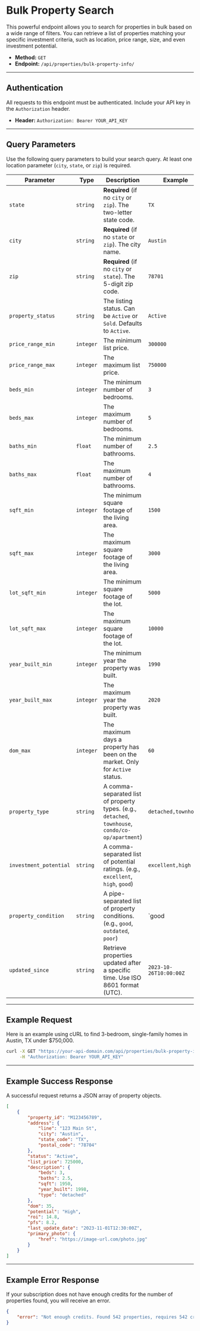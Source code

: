 # Bulk Property Search

This powerful endpoint allows you to search for properties in bulk based on a wide range of filters. You can retrieve a list of properties matching your specific investment criteria, such as location, price range, size, and even investment potential.

-   **Method:** `GET`
-   **Endpoint:** `/api/properties/bulk-property-info/`

---

## Authentication

All requests to this endpoint must be authenticated. Include your API key in the `Authorization` header.

-   **Header:** `Authorization: Bearer YOUR_API_KEY`

---

## Query Parameters

Use the following query parameters to build your search query. At least one location parameter (`city`, `state`, or `zip`) is required.

| Parameter              | Type                          | Description                                                                                             | Example                          |
| ---------------------- | ----------------------------- | ------------------------------------------------------------------------------------------------------- | -------------------------------- |
| `state`                | `string`                      | **Required** (if no `city` or `zip`). The two-letter state code.                                        | `TX`                             |
| `city`                 | `string`                      | **Required** (if no `state` or `zip`). The city name.                                                   | `Austin`                         |
| `zip`                  | `string`                      | **Required** (if no `city` or `state`). The 5-digit zip code.                                             | `78701`                          |
| `property_status`      | `string`                      | The listing status. Can be `Active` or `Sold`. Defaults to `Active`.                                    | `Active`                         |
| `price_range_min`      | `integer`                     | The minimum list price.                                                                                 | `300000`                         |
| `price_range_max`      | `integer`                     | The maximum list price.                                                                                 | `750000`                         |
| `beds_min`             | `integer`                     | The minimum number of bedrooms.                                                                         | `3`                              |
| `beds_max`             | `integer`                     | The maximum number of bedrooms.                                                                         | `5`                              |
| `baths_min`            | `float`                       | The minimum number of bathrooms.                                                                        | `2.5`                            |
| `baths_max`            | `float`                       | The maximum number of bathrooms.                                                                        | `4`                              |
| `sqft_min`             | `integer`                     | The minimum square footage of the living area.                                                          | `1500`                           |
| `sqft_max`             | `integer`                     | The maximum square footage of the living area.                                                          | `3000`                           |
| `lot_sqft_min`         | `integer`                     | The minimum square footage of the lot.                                                                  | `5000`                           |
| `lot_sqft_max`         | `integer`                     | The maximum square footage of the lot.                                                                  | `10000`                          |
| `year_built_min`       | `integer`                     | The minimum year the property was built.                                                                | `1990`                           |
| `year_built_max`       | `integer`                     | The maximum year the property was built.                                                                | `2020`                           |
| `dom_max`              | `integer`                     | The maximum days a property has been on the market. Only for `Active` status.                           | `60`                             |
| `property_type`        | `string`                      | A comma-separated list of property types. (e.g., `detached`, `townhouse`, `condo/co-op/apartment`)       | `detached,townhouse`             |
| `investment_potential` | `string`                      | A comma-separated list of potential ratings. (e.g., `excellent`, `high`, `good`)                        | `excellent,high`                 |
| `property_condition`   | `string`                      | A pipe-separated list of property conditions. (e.g., `good`, `outdated`, `poor`)                        | `good|outdated`                  |
| `updated_since`        | `string`                      | Retrieve properties updated after a specific time. Use ISO 8601 format (UTC).                           | `2023-10-26T10:00:00Z`           |

---

## Example Request

Here is an example using cURL to find 3-bedroom, single-family homes in Austin, TX under $750,000.

```bash
curl -X GET "https://your-api-domain.com/api/properties/bulk-property-info/?state=TX&city=Austin&price_range_max=750000&beds_min=3&property_type=detached" \
     -H "Authorization: Bearer YOUR_API_KEY"
```

---

## Example Success Response

A successful request returns a JSON array of property objects.

```json
[
    {
        "property_id": "M123456789",
        "address": {
            "line": "123 Main St",
            "city": "Austin",
            "state_code": "TX",
            "postal_code": "78704"
        },
        "status": "Active",
        "list_price": 725000,
        "description": {
            "beds": 3,
            "baths": 2.5,
            "sqft": 1950,
            "year_built": 1998,
            "type": "detached"
        },
        "dom": 35,
        "potential": "High",
        "roi": 14.8,
        "pfs": 8.2,
        "last_update_date": "2023-11-01T12:30:00Z",
        "primary_photo": {
            "href": "https://image-url.com/photo.jpg"
        }
    }
]
```

---

## Example Error Response

If your subscription does not have enough credits for the number of properties found, you will receive an error.

```json
{
    "error": "Not enough credits. Found 542 properties, requires 542 credits."
}
``` 